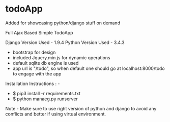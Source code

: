# todoApp

Added for showcasing python/django stuff on demand

Full Ajax Based Simple TodoApp

Django Version Used - 1.9.4
Python Version Used - 3.4.3

- bootstrap for design
- included Jquery.min.js for dynamic operations
- default sqlite db engine is used
- app url is "/todo", so when default one should go at localhost:8000/todo to engage with the app

Installation Instructions : - 

- $ pip3 install -r requirements.txt
- $ python manaeg.py runserver

Note - Make sure to use right version of python and django to avoid any conflicts and better if using virtual environment.
       


